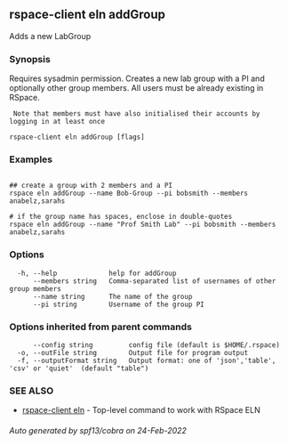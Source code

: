 ## rspace-client eln addGroup

Adds a new LabGroup

### Synopsis

Requires sysadmin permission. Creates a new lab group with a PI and 
	 optionally other group members. All users must be already existing in RSpace.

	 Note that members must have also initialised their accounts by logging in at least once
	

```
rspace-client eln addGroup [flags]
```

### Examples

```
 
## create a group with 2 members and a PI
rspace eln addGroup --name Bob-Group --pi bobsmith --members anabelz,sarahs

# if the group name has spaces, enclose in double-quotes
rspace eln addGroup --name "Prof Smith Lab" --pi bobsmith --members anabelz,sarahs

```

### Options

```
  -h, --help             help for addGroup
      --members string   Comma-separated list of usernames of other group members
      --name string      The name of the group
      --pi string        Username of the group PI
```

### Options inherited from parent commands

```
      --config string         config file (default is $HOME/.rspace)
  -o, --outFile string        Output file for program output
  -f, --outputFormat string   Output format: one of 'json','table', 'csv' or 'quiet'  (default "table")
```

### SEE ALSO

* [rspace-client eln](rspace-client_eln.md)	 - Top-level command to work with RSpace ELN

###### Auto generated by spf13/cobra on 24-Feb-2022
